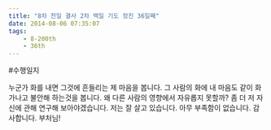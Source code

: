 ```yaml
---
title: "8차 천일 결사 2차 백일 기도 정진 36일째"
date: 2014-08-06 07:35:07
tags:
    - 8-200th
    - 36th
---
```


#수행일지

누군가 화를 내면 그것에 흔들리는 제 마음을 봅니다. 그 사람의 화에 내 마음도 같이 화가나고 불안해 하는것을 봅니다. 왜 다른 사람의 영향에서 자유롭지 못할까? 좀 더 저 자신에 관해 연구해 보아야겠습니다. 저는 잘 살고 있습니다. 아무 부족함이 없습니다. 감사합니다. 부처님!
